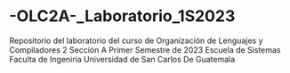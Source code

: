 # -OLC2A-_Laboratorio_1S2023
Repositorio del laboratorio del curso de Organización de Lenguajes y Compiladores 2 Sección A Primer Semestre de 2023  Escuela de Sistemas Faculta de Ingeniria Universidad de San Carlos De Guatemala
